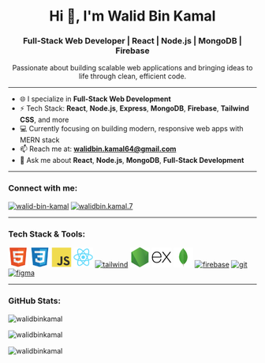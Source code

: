 <h1 align="center">Hi 👋, I'm Walid Bin Kamal</h1>
<h3 align="center">Full-Stack Web Developer | React | Node.js | MongoDB | Firebase</h3>

<p align="center">
Passionate about building scalable web applications and bringing ideas to life through clean, efficient code.
</p>

---

- 🌐 I specialize in **Full-Stack Web Development**
- ⚡ Tech Stack: **React**, **Node.js**, **Express**, **MongoDB**, **Firebase**, **Tailwind CSS**, and more
- 💻 Currently focusing on building modern, responsive web apps with MERN stack
- 📫 Reach me at: **walidbin.kamal64@gmail.com**
- 💬 Ask me about **React**, **Node.js**, **MongoDB**, **Full-Stack Development**

---

<h3 align="left">Connect with me:</h3>
<p align="left">
<a href="https://linkedin.com/in/walid-bin-kamal" target="blank"><img align="center" src="https://raw.githubusercontent.com/rahuldkjain/github-profile-readme-generator/master/src/images/icons/Social/linked-in-alt.svg" alt="walid-bin-kamal" height="30" width="40" /></a>
<a href="https://fb.com/walidbin.kamal.7" target="blank"><img align="center" src="https://raw.githubusercontent.com/rahuldkjain/github-profile-readme-generator/master/src/images/icons/Social/facebook.svg" alt="walidbin.kamal.7" height="30" width="40" /></a>
</p>

---

<h3 align="left">Tech Stack & Tools:</h3>
<p align="left">
<a href="https://developer.mozilla.org/en-US/docs/Web/HTML" target="_blank" rel="noreferrer"><img src="https://raw.githubusercontent.com/devicons/devicon/master/icons/html5/html5-original.svg" alt="html5" width="40" height="40"/></a>
<a href="https://developer.mozilla.org/en-US/docs/Web/CSS" target="_blank" rel="noreferrer"><img src="https://raw.githubusercontent.com/devicons/devicon/master/icons/css3/css3-original.svg" alt="css3" width="40" height="40"/></a>
<a href="https://developer.mozilla.org/en-US/docs/Web/JavaScript" target="_blank" rel="noreferrer"><img src="https://raw.githubusercontent.com/devicons/devicon/master/icons/javascript/javascript-original.svg" alt="javascript" width="40" height="40"/></a>
<a href="https://reactjs.org/" target="_blank" rel="noreferrer"><img src="https://raw.githubusercontent.com/devicons/devicon/master/icons/react/react-original.svg" alt="react" width="40" height="40"/></a>
<a href="https://tailwindcss.com/" target="_blank" rel="noreferrer"><img src="https://www.vectorlogo.zone/logos/tailwindcss/tailwindcss-icon.svg" alt="tailwind" width="40" height="40"/></a>
<a href="https://nodejs.org" target="_blank" rel="noreferrer"><img src="https://raw.githubusercontent.com/devicons/devicon/master/icons/nodejs/nodejs-original.svg" alt="nodejs" width="40" height="40"/></a>
<a href="https://expressjs.com" target="_blank" rel="noreferrer"><img src="https://raw.githubusercontent.com/devicons/devicon/master/icons/express/express-original.svg" alt="express" width="40" height="40"/></a>
<a href="https://www.mongodb.com/" target="_blank" rel="noreferrer"><img src="https://raw.githubusercontent.com/devicons/devicon/master/icons/mongodb/mongodb-original.svg" alt="mongodb" width="40" height="40"/></a>
<a href="https://firebase.google.com/" target="_blank" rel="noreferrer"><img src="https://www.vectorlogo.zone/logos/firebase/firebase-icon.svg" alt="firebase" width="40" height="40"/></a>
<a href="https://git-scm.com/" target="_blank" rel="noreferrer"><img src="https://www.vectorlogo.zone/logos/git-scm/git-scm-icon.svg" alt="git" width="40" height="40"/></a>
<a href="https://www.figma.com/" target="_blank" rel="noreferrer"><img src="https://www.vectorlogo.zone/logos/figma/figma-icon.svg" alt="figma" width="40" height="40"/></a>
</p>

---

<h3 align="left">GitHub Stats:</h3>
<p align="left">
<img align="center" src="https://github-readme-stats.vercel.app/api?username=walidbinkamal&show_icons=true&theme=default&hide_title=true" alt="walidbinkamal" />
</p>

<p align="left">
<img align="center" src="https://github-readme-stats.vercel.app/api/top-langs?username=walidbinkamal&show_icons=true&locale=en&layout=compact" alt="walidbinkamal" />
</p>

<p align="left">
<img align="center" src="https://github-readme-streak-stats.herokuapp.com/?user=walidbinkamal&" alt="walidbinkamal" />
</p>
